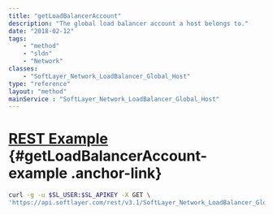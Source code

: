 ```yaml
---
title: "getLoadBalancerAccount"
description: "The global load balancer account a host belongs to."
date: "2018-02-12"
tags:
    - "method"
    - "sldn"
    - "Network"
classes:
    - "SoftLayer_Network_LoadBalancer_Global_Host"
type: "reference"
layout: "method"
mainService : "SoftLayer_Network_LoadBalancer_Global_Host"
---
```


# [REST Example](#getLoadBalancerAccount-example) <a href="/article/rest/"><i class="fas fa-question"></i></a> {#getLoadBalancerAccount-example .anchor-link} 
```bash
curl -g -u $SL_USER:$SL_APIKEY -X GET \
'https://api.softlayer.com/rest/v3.1/SoftLayer_Network_LoadBalancer_Global_Host/{SoftLayer_Network_LoadBalancer_Global_HostID}/getLoadBalancerAccount'
```

